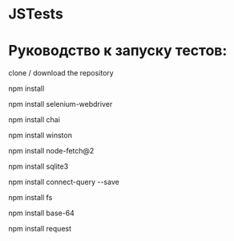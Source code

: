 # JSTests

# Руководство к запуску тестов:


clone / download the repository

npm install

npm install selenium-webdriver

npm install chai

npm install winston

npm install node-fetch@2

npm install sqlite3

npm install connect-query --save

npm install fs

npm install base-64

npm install request




